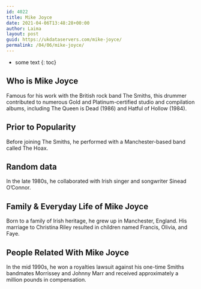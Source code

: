 ```yaml
---
id: 4022
title: Mike Joyce
date: 2021-04-06T13:48:28+00:00
author: Laima
layout: post
guid: https://ukdataservers.com/mike-joyce/
permalink: /04/06/mike-joyce/
---
```


* some text
{: toc}


## Who is Mike Joyce
                  
                  
                  
Famous for his work with the British rock band The Smiths, this drummer contributed to numerous Gold and Platinum-certified studio and compilation albums, including The Queen is Dead (1986) and Hatful of Hollow (1984).
                  
              
            
              
            
                
                
                
## Prior to Popularity
                  
                  
                  
Before joining The Smiths, he performed with a Manchester-based band called The Hoax.
                  
              
            
              
            
                
                
                
## Random data
                  
                  
                  
In the late 1980s, he collaborated with Irish singer and songwriter Sinead O&#8217;Connor.
                  
              
            
              
            
                
                
                
## Family & Everyday Life of Mike Joyce
                  
                  
                  
Born to a family of Irish heritage, he grew up in Manchester, England. His marriage to Christina Riley resulted in children named Francis, Olivia, and Faye.
                  
              
            
              
            
                
                
                
## People Related With Mike Joyce
                  
                  
                  
In the mid 1990s, he won a royalties lawsuit against his one-time Smiths bandmates Morrissey and Johnny Marr and received approximately a million pounds in compensation.
                  
              
            
              
            
                
              
            
              
              
            
            
              
            
          
          
          